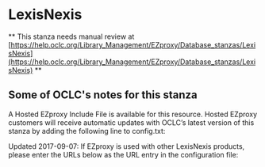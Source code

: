# LexisNexis
** This stanza needs manual review at [https://help.oclc.org/Library_Management/EZproxy/Database_stanzas/LexisNexis](https://help.oclc.org/Library_Management/EZproxy/Database_stanzas/LexisNexis) **

## Some of OCLC's notes for this stanza

A Hosted EZproxy Include File is available for this resource. Hosted EZproxy customers will receive automatic updates with OCLC&rsquo;s latest version of this stanza by adding the following line to config.txt:

Updated 2017-09-07: If EZproxy is used with other LexisNexis products, please enter the URLs below as the URL entry in the configuration file:

&nbsp;
